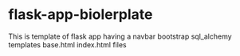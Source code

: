 # flask-app-biolerplate

This is template of flask app having  a 
navbar 
bootstrap 
sql_alchemy
templates
base.html
index.html 
files
